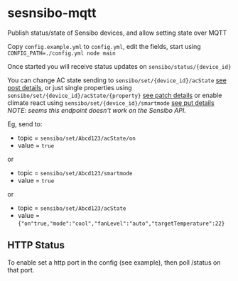 # sesnsibo-mqtt

Publish status/state of Sensibo devices, and allow setting state over MQTT

Copy `config.example.yml` to `config.yml`, edit the fields, start using `CONFIG_PATH=./config.yml node main`

Once started you will receive status updates on `sensibo/status/{device_id}`

You can change AC state sending to `sensibo/set/{device_id}/acState` [see post details](https://sensibo.github.io/#/paths/~1pods~1{device_id}~1acStates/post), or just single properties using `sensibo/set/{device_id}/acState/{property}` [see patch details](https://sensibo.github.io/#/paths/~1pods~1{device_id}~1acStates~1{property}/patch) or enable climate react using `sensibo/set/{device_id}/smartmode`
[see put details](https://sensibo.github.io/#/paths/~1pods~1{device_id}~1smartmode/put) _NOTE: seems this endpoint doesn't work on the Sensibo API._

Eg, send to:

- topic = `sensibo/set/Abcd123/acState/on`
- value = `true`

or

- topic = `sensibo/set/Abcd123/smartmode`
- value = `true`

or

- topic = `sensibo/set/Abcd123/acState`
- value = `{"on"true,"mode":"cool","fanLevel":"auto","targetTemperature":22}`

## HTTP Status

To enable set a http port in the config (see example), then poll /status on that port.
